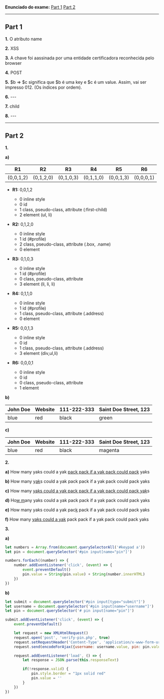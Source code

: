 **Enunciado do exame:** [Part 1](ltw-2016-02-01-part1-A-pt.pdf) [Part 2](ltw-2016-02-01-part2-pt.pdf)

----

## Part 1

**1.** O atributo name

**2.** XSS

**3.** A chave foi aassinada por uma entidade certificadora reconhecida pelo browser

**4.** POST

**5.** $b => $c significa que $b é uma key e $c é um value. Assim, vai ser impresso 012. (Os índices por ordem).

**6.** ---

**7.** child

**8.** ---

----

## Part 2

**1.**

**a)**

| R1 | R2 | R3 | R4 | R5 | R6 |
|---|---|---|---|---|---|
| (0,0,1,2) | (0,1,2,0) | (0,1,0,3) | (0,1,1,0) | (0,0,1,3) | (0,0,0,1) |

* **R1:** 0,0,1,2
  * 0 inline style
  * 0 id 
  * 1 class, pseudo-class, attribute (:first-child)
  * 2 element (ul, li)

* **R2:** 0,1,2,0
  * 0 inline style
  * 1 id (#profile) 
  * 2 class, pseudo-class, attribute (.box, .name)
  * 0 element

* **R3:** 0,1,0,3
  * 0 inline style
  * 1 id (#profile)
  * 0 class, pseudo-class, attribute
  * 3 element (li, li, li)

* **R4:** 0,1,1,0
  * 0 inline style
  * 1 id (#profile)
  * 1 class, pseudo-class, attribute (.address)
  * 0 element 

* **R5:** 0,0,1,3
  * 0 inline style
  * 0 id 
  * 1 class, pseudo-class, attribute (.address)
  * 3 element (div,ul,li)

* **R6:** 0,0,0,1
  * 0 inline style
  * 0 id
  * 0 class, pseudo-class, attribute
  * 1 element

**b)**

| John Doe | Website | 111-222-333 | Saint Doe Street, 123 |
|---|---|---|---|
| blue | red | black | green |

**c)**

| John Doe | Website | 111-222-333 | Saint Doe Street, 123 |
|---|---|---|---|
| blue | red | black | magenta |

**2.**

**a)** How many yaks could a yak <ins>pack pack if a yak pack could pack</ins> yaks

**b)** How many y<ins>ak</ins>s could a yak pack pack if a yak pack could pack yaks

**c)** How many <ins>yaks could a yak pack pack if a yak pack could pack yak</ins>s

**d)** Ho<ins>w m</ins>any yaks could a yak pack pack if a yak pack could pack yaks

**e)** How many yaks could a yak pac<ins>k</ins> pack if a yak pack could pack yaks

**f)** How many <ins>yaks could a yak</ins> pack pack if a yak pack could pack yaks

**3.**

**a)**

```javascript
let numbers = Array.from(document.querySelectorAll('#keypad a'))
let pin = document.querySelector('#pin input[name="pin"]')

numbers.forEach((number) => {
    number.addEventListener('click', (event) => {
        event.preventDefault()
        pin.value = String(pin.value) + String(number.innerHTML) 
    })
})
```

**b)** 

```javascript
let submit = document.querySelector('#pin input[type="submit"]')
let username = document.querySelector('#pin input[name="username"]')
let pin = document.querySelector('# pin input[name="pin"]')

submit.addEventListener('click', (event) => {
    event.preventDefault()

    let request = new XMLHtmlRequest()
    request.open('post', 'verify-pin.php', true)
    request.setRequestHeader('Content-Type', 'application/x-www-form-urlencoded')
    request.send(encodeForAjax({username: username.value, pin: pin.value}))

    request.addEventListener('load', () => {
        let response = JSON.parse(this.responseText)

        if(!response.valid) {
            pin.style.border = "1px solid red"
            pin.value = ''
        }
    })
})
```

